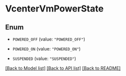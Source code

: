 # VcenterVmPowerState

## Enum


* `POWERED_OFF` (value: `"POWERED_OFF"`)

* `POWERED_ON` (value: `"POWERED_ON"`)

* `SUSPENDED` (value: `"SUSPENDED"`)


[[Back to Model list]](../README.md#documentation-for-models) [[Back to API list]](../README.md#documentation-for-api-endpoints) [[Back to README]](../README.md)


